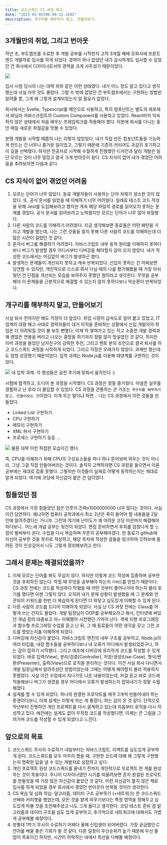 ```yaml
---
title: 코드스쿼드 CS 과정 회고
date: "2023-03-05T00:00:32.169Z"
description: 개구리를 해부하지 말고, 만들어보기.
---
```


## 3개월만의 취업, 그리고 번아웃

작년 초, 부트캠프를 수료한 후 개발 공부를 시작한지 고작 3개월 째에 모회사에 프론트엔드 개발자로 입사를 하게 되었다. 경력이 하나 없었던 내가 감사하게도 입사할 수 있었던 건 회사에서 디자이너로서의 경력을 크게 사주셨기 때문이었다.

![](https://velog.velcdn.com/images/realsnoopso/post/9945d434-ff89-4873-bcc3-95d0a2987c37/image.png)

입사 시점 당시의 나는 대략 위와 같은 이런 상태였다. 내가 어느 정도 알고 있다고 생각했는데 사실 아무 것도 몰랐다. 그럴 수 밖에 없었던 건 부트캠프에서는 구현하는 방법만 알려줄 뿐, 그게 왜 그렇게 설계되었는지 알 필요가 없었다.

회사에서는 Svelte, Typescript를 메인으로 사용하고, 특히 컴포넌트는 별도의 레포에서 바닐라 자바스크립트의 Custom Component를 사용하고 있었다. React마저 익숙하지 않은 상태에서 처음 배우는 프레임워크를 적용해야 했다. 덕분에 회사를 다니는 동안 매일 새로운 좌절감을 맛볼 수 있었다.

분명 개발을 시작할 때쯤의 나는 이렇지 않았었다. 내가 직접 만든 컴포넌트들을 기능하게 만드는 건 너무나 즐거운 일이었고, 그렇기 때문에 기존의 커리어도 과감히 포기하고 이 길을 선택했다. 하지만 전공자로 시작해 수월하게 진행했던 디자인과 달리 개발은 일단 모르는 것이 너무 많았고 결국 크게 번아웃이 왔다. CS 지식이 없어 내가 겪었던 어려움을 추려보자면 다음과 같다.

## CS 지식이 없어 겪었던 어려움

1. 모르는 단어가 너무 많았다.
   동료 개발자들이 사용하는 단어 자체가 생소한 것이 많았다. 또, 공식 문서를 읽었을 때 이해하기 너무 어려웠다. 일례로 테스트 코드 작성을 위해 Jest를 도입해보려고 했지만 계속 해당 파일의 경로를 읽어오지 못하는 문제를 겪었다. 공식 문서를 읽어보려고 노력했지만 모르는 단어가 너무 많아 좌절했다.
2. 다른 사람의 코드를 이해하기 어려웠다.
   지금 생각해보면 동료들은 어떤 패턴을 가지고 개발을 했는데, 나는 그런 것들을 알지 못해 다른 사람의 코드를 이해하는데 더 많은 시간이 걸렸던 것 같다.
3. 혼자서 버그를 해결하기 어려웠다.
   자바스크립트 내부 동작 원리를 이해하지 못하다보니 버그가 발생할 경우 어디서부터 디버깅을 해야할지 감이 오지 않았다. 내가 작성한 코드에서는 어김없이 버그가 발생하곤 했다.
4. 발생하는 문제들이 개선되지 못하고 계속 반복되었다.
   신입이 못하는 건 어찌보면 당연할 수 있지만, 개인적으로 스스로 회사 다닐 때의 나를 평가해봤을 때 가장 아쉬웠던 건 단점을 개선되는 모습을 보여주지 못했던 점이라고 생각한다. 무엇을 공부해야 이 문제들을 근본적으로 해결할 수 있는지 알지 못하다보니 악순환이 반복되었다.

## 개구리를 해부하지 말고, 만들어보기

사실 퇴사 전까지만 해도 걱정이 더 앞섰다. 취업 시장이 급속도로 얼어 붙고 있었고, IT 업계의 대량 해고 사태로 경력자들이 대거 이직을 준비하는 상황에서 신입 개발자의 취업은 더 어려워질 것이 불 보듯 뻔했다. 이제 막 쌓여가고 있는 작고 소중한 개발 경력과 꽤 괜찮은 연봉을 버리고 나오는 결정을 하기까지 정말 많이 망설였던 것 같다. 하지만 이미 과정을 들었던 남자친구의 강력한 추천, 그리고 멘토 분의 조언으로 결국 퇴사를 하고 코드스쿼드 과정을 시작하게 되었다. 그리고 걱정은 오래가지 않았다. 과제만 했는데도 엄청 성장했기 때문이었다. 입학 과제는 Node.js를 이용해 태양계를 구현하는 것이었다.

![](https://velog.velcdn.com/images/realsnoopso/post/60b593d6-7021-45ac-87f7-b5c3a3bf6923/image.gif)
내 입학 과제. 각 행성들은 공전 주기에 맞춰서 움직인다 :)

시험에 합격하고, 드디어 본 과정을 시작했다. CS 과정은 정말 즐거웠다. 어설픈 실무를 경험하고 난 후라 더 몰입할 수 있었다. CS 과정을 관통하는 큰 기조는 `개구리를 해부하지 말고, 만들어보는 것`이었다. 이게 무슨 말이냐 하면... 나는 CS 과정에서 이런 것들을 만들었다.

- Linked List 구현하기
- CPU 구현하기
- 메모리 구현하기
- XML 파서 구현하기
- 프로세스 구현하기
  등등 ...

![](https://velog.velcdn.com/images/realsnoopso/post/2e2d8471-009d-497a-ba95-bc1ea456423c/image.jpg)
물론 대략 이런 허접한 모습이긴 했다.

즉, CPU를 이해하기 위해 CPU의 구성요소들을 하나 하나 뜯어보며 외우는 것이 아니라, 그냥 그걸 직접 만들어버리는 것이다. 솔직히 고백하자면 CS 과정을 들으면서 이론 공부에는 제대로 집중 못했다. 그렇지만 이것들이 실제로 어떻게 동작하는지는 제대로 알게 되었다. 여기에 코딩에 자신감이 붙은 건 덤이었다.

## 힘들었던 점

CS 과정에서 가장 힘들었던 점은 인풋이 진짜x1000000000 너무 많다는 것이다. 사실 이건 당연하다. 왜냐하면 컴퓨터 공학과에서 최소 2년은 족히 들어야 할 내용들을 2달 안에 알려주겠다는 거니까. 그런데 여기에 난이도가 꽤 어려운 코딩 미션까지 해결해야 하다보니.. 어느새 개념 공부는 뒷전이 되었다. 면접 준비하면서 후회를 엄청나게 할 느낌이 벌써부터 온다. 수업을 다시 복습하며 꾸준히 공부해야겠다. 한 동료가 github에 자신이 공부한 것을 목차로 작성하고, 해당 목차에 작성한 글들을 링크하여 깃허브에 올려둔 것이 인상깊어서 나도 그렇게 정리해보려고 한다.

## 그래서 문제는 해결되었을까?

1. 이제 모르는 단어를 봐도 무섭지 않다.
   하지만 이렇게 코드 작성에 집중하며 공부한 것을 후회하진 않는다. 막힐 때 무엇을 공부해야 하는지 `키워드`를 얻었기 때문이다. CS 과정 전에는 코드를 작성하다 막혔을 때 어떤 것부터 풀어나가야 하는지 몰라 포기를 했다면 이젠 그렇지 않다. 오히려 내가 문제 상황이 발생했을 때 그 문제와 연관되어 키워드를 한번 더 복습하게 된다면 더 와닿고 심도있게 이해할 수 있게 된다.
2. 다른 사람의 코드를 드디어 이해하게 되었다.
   사실 난 CS 과정 전에는 Class를 어떻게 쓰는 건지도 몰랐다. 개발 팀장님이 OOP를 공부해오라고 해서, 인터넷에 써있던 개념 정의 대충보고 아~ 이해했어 시전했던 기억이 난다. 객체 지향 프로그래밍과 함수형 프로그래밍 수업을 듣고 난 뒤, 그 때 동료들이 어떤 생각을 갖고 그런 코드를 짰었는지를 이해하게 되었다.
3. 디버깅에 자신감이 붙었다.
   자바스크립트 엔진의 내부 구조를 공부하고, Node.js의 여러 타입들, 내장 함수들을 공부하다보니 내 오류가 어디에서 발생되었겠구나, 하는 감이 잡히기 시작했다. 그리고 애초에 디버깅에 유리하게 코드를 작성할 수 있게 되었다. 바로 입력(View), 분리/검증(Controller), 저장/생성(Use-Case), 형식/변환(Presenter), 출력(View)으로 로직을 분리하는 것이다. 이건 사실 회사 다니면서 개발 팀장님께서 알려주셨던 방법이었는데 그때는 어떻게 해야할지 몰라 적용하지 못했었다. 사실 이건 수업에서 지나가듯 나온 내용이었는데, 저걸 듣고 바로 코드에 적용해보니 버그가 생겼을 경우 어디에서 오류가 발생하는지 잡아내기가 정말 수월해졌다.
4. 설계를 할 수 있게 되었다.
   하나의 완결된 프로덕트를 매주 2개씩 만들어내야 하는 환경이다보니, 이제 설계는 이렇게 하는 게 좋겠다, 하는 감이 온 것 같다. 단적으로 작년부터 진행하던 개인 프로젝트를 다시 설계하고 있는데 처음부터 로직을 다시 작성하고 있다. 예전에는 설계도 없이 무작정 코드를 작성했다면, 이제는 큰 그림을 그려가며 코드를 작성할 수 있게 되었다고 느낀다.

## 앞으로의 목표

1. 코드스쿼드 무사히 수료하기
   내일부터는 자바스크립트, 리액트를 심도있게 공부하게 된다. 코드스쿼드를 모두 마무리 했을 때, 구현한 코드에 대해 왜 그렇게 구현했는지 명확한 답을 낼 수 있는 개발자로 성장하고 싶다.
2. 개인 프로젝트 완성
   코드스쿼드를 끝내기 전까지 개인적으로 프로젝트 한 개를 완성하는 것이 목표이다. 주니어 디자이너였던 시기를 떠올려보면 혼자 완결된 프로덕트를 만들었을 때 가장 많은 자신감이 붙었던 것 같다. 이런 자신감이 붙지 않은 채로 입사를 하게 되었을 경우 회사에서 겪었던 번아웃이 반복될 것이라 생각한다.
3. CS 복습 및 심화 학습: 알고리즘, 데이터 구조 공부하기 (+네트워크)
   한 코드스쿼드 선배와 커피챗을 했었는데, 모든 것을 얕게 외우기보다는 특정 영역을 정해두고 심도있게 파볼 것을 조언해주셨고 나도 그게 옳다고 생각한다. 코딩 테스트 준비 겸 알고리즘과 데이터 구조를 심도 있게 공부하고, 추가적으로 네트워크에 대해서도 가볍게 공부해볼 예정이다.
4. 방통대 1학기 무사히 수료하기
   어쩌다 올해 신입생이 되어버렸다. 가장 궁금했던 C언어를 배울 좋은 기회가 될 것 같다. 다른 일정이 우선순위가 높기 때문에 우선 졸업이 목표이긴 하지만, 시간이 허락하는 내에서 최선을 다해볼 예정이다.
